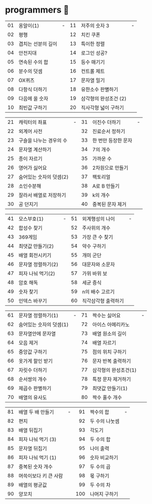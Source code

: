 # programmers 📝

|     |                    |     |     |                       |     |
| :-: | :----------------- | :-: | --: | :-------------------- | :-: |
| 01  | 옹알이(1)          |  -  |  11 | 저주의 숫자 3         |  -  |
| 02  | 평행               |     |  12 | 치킨 쿠폰             |
| 03  | 겹치는 선분의 길이 |     |  13 | 특이한 정렬           |
| 04  | 안전지대           |     |  14 | 로그인 성공?          |
| 05  | 연속된 수의 합     |     |  15 | 등수 매기기           |
| 06  | 분수의 덧셈        |     |  16 | 컨트롤 제트           |
| 07  | OX퀴즈             |     |  17 | 문자열 밀기           |
| 08  | 다항식 더하기      |     |  18 | 유한소수 판별하기     |
| 09  | 다음에 올 숫자     |     |  19 | 삼각형의 완성조건 (2) |
| 10  | 최빈값 구하기      |     |  20 | 직사각형 넓이 구하기  |

|     |                         |     |     |                     |     |
| :-: | :---------------------- | :-: | --: | :------------------ | :-: |
| 21  | 캐릭터의 좌표           |  -  |  31 | 이진수 더하기       |  -  |
| 22  | 외계어 사전             |     |  32 | 진료순서 정하기     |
| 23  | 구슬을 나누는 경우의 수 |     |  33 | 한 번만 등장한 문자 |
| 24  | 문자열 계산하기         |     |  34 | 7의 개수            |
| 25  | 종이 자르기             |     |  35 | 가까운 수           |
| 26  | 영어가 싫어요           |     |  36 | 2차원으로 만들기    |
| 27  | 숨어있는 숫자의 덧셈(2) |     |  37 | 팩토리얼            |
| 28  | 소인수분해              |     |  38 | A로 B 만들기        |
| 29  | 잘라서 배열로 저장하기  |     |  39 | k의 개수            |
| 30  | 공 던지기               |     |  40 | 중복된 문자 제거    |

|     |                    |     |     |                     |     |
| :-: | :----------------- | :-: | --: | :------------------ | :-: |
| 41  | 모스부호(1)        |  -  |  51 | 외계행성의 나이     |  -  |
| 42  | 합성수 찾기        |     |  52 | 주사위의 개수       |
| 43  | 369게임            |     |  53 | 가장 큰 수 찾기     |
| 44  | 최댓값 만들기(2)   |     |  54 | 약수 구하기         |
| 45  | 배열 회전시키기    |     |  55 | 개미 군단           |
| 46  | 문자열 정렬하기(2) |     |  56 | 대문자와 소문자     |
| 47  | 피자 나눠 먹기(2)  |     |  57 | 가위 바위 보        |
| 48  | 암호 해독          |     |  58 | 세균 증식           |
| 49  | 숫자 찾기          |     |  59 | n의 배수 고르기     |
| 50  | 인덱스 바꾸기      |     |  60 | 직각삼각형 출력하기 |

|     |                         |     |     |                      |     |
| :-: | :---------------------- | :-: | --: | :------------------- | :-: |
| 61  | 문자열 정렬하기(1)      |  -  |  71 | 짝수는 싫어요        |  -  |
| 62  | 숨어있는 숫자의 덧셈(1) |     |  72 | 아이스 아메리카노    |
| 63  | 문자열안에 문자열       |     |  73 | 배열 원소의 길이     |
| 64  | 모음 제거               |     |  74 | 배열 자르기          |
| 65  | 중앙값 구하기           |     |  75 | 점의 위치 구하기     |
| 66  | 옷가게 할인 받기        |     |  76 | 문자 반복 출력하기   |
| 67  | 자릿수 더하기           |     |  77 | 삼각형의 완성조건(1) |
| 68  | 순서쌍의 개수           |     |  78 | 특정 문자 제거하기   |
| 69  | 제곱수 판별하기         |     |  79 | 최댓값 만들기(1)     |
| 70  | 배열의 유사도           |     |  80 | 짝수 홀수 개수       |

|     |                       |     |     |                |     |
| :-: | :-------------------- | :-: | --: | :------------- | :-: |
| 81  | 배열 두 배 만들기     |  -  |  91 | 짝수의 합      |  -  |
| 82  | 편지                  |     |  92 | 두 수의 나눗셈 |
| 83  | 배열 뒤집기           |     |  93 | 각도기         |
| 84  | 피자 나눠 먹기 (3)    |     |  94 | 두 수의 합     |
| 85  | 문자열 뒤집기         |     |  95 | 나이 출력      |
| 86  | 피자 나눠 먹기 (1)    |     |  96 | 숫자 비교하기  |
| 87  | 중복된 숫자 개수      |     |  97 | 두 수의 곱     |
| 88  | 머쓱이보다 키 큰 사람 |     |  98 | 몫 구하기      |
| 89  | 배열의 평균값         |     |  99 | 두 수의 차     |
| 90  | 양꼬치                |     | 100 | 나머지 구하기  |
